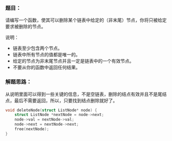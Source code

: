 ### 题目：

请编写一个函数，使其可以删除某个链表中给定的（非末尾）节点，你将只被给定要求被删除的节点。

说明：

- 链表至少包含两个节点。
- 链表中所有节点的值都是唯一的。
- 给定的节点为非末尾节点并且一定是链表中的一个有效节点。
- 不要从你的函数中返回任何结果。

### 解题思路：

从说明里面可以得到一些关键的信息，不是空链表，删除的结点有效并且不是尾结点，最后不需要返回，所以，只要找到结点删除就好了。

```c
void deleteNode(struct ListNode* node) {
    struct ListNode *nextNode = node->next;
    node->val = nextNode->val;
    node->next = nextNode->next;
    free(nextNode);
}
```
